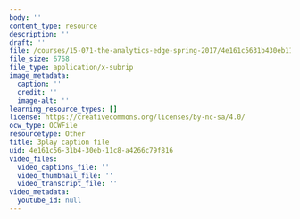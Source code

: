 ```yaml
---
body: ''
content_type: resource
description: ''
draft: ''
file: /courses/15-071-the-analytics-edge-spring-2017/4e161c5631b430eb11c8a4266c79f816_UQHz2U1ik9c.srt
file_size: 6768
file_type: application/x-subrip
image_metadata:
  caption: ''
  credit: ''
  image-alt: ''
learning_resource_types: []
license: https://creativecommons.org/licenses/by-nc-sa/4.0/
ocw_type: OCWFile
resourcetype: Other
title: 3play caption file
uid: 4e161c56-31b4-30eb-11c8-a4266c79f816
video_files:
  video_captions_file: ''
  video_thumbnail_file: ''
  video_transcript_file: ''
video_metadata:
  youtube_id: null
---
```

